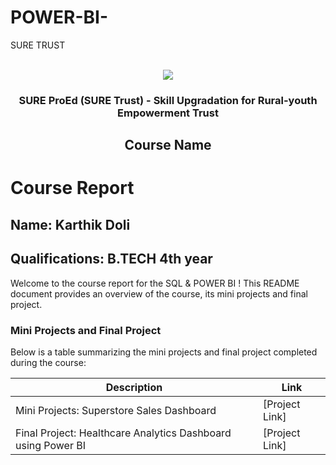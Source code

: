 # POWER-BI-
SURE TRUST
<!-- PROJECT LOGO -->
<br />

<div align="center">
   <img src='https://user-images.githubusercontent.com/73131499/166115643-d3187f47-d38f-41b2-ae42-5ecbbc60de14.png' />


<h3 align="center">SURE ProEd (SURE Trust) - Skill Upgradation for Rural-youth Empowerment Trust</h3>
  <h2> Course Name </h2>
</div>

# Course Report

## Name: Karthik Doli

## Qualifications: B.TECH 4th year 

Welcome to the course report for the SQL & POWER BI ! This README document provides an overview of the course, its mini projects and final project.

### Mini Projects and Final Project

Below is a table summarizing the mini projects and final project completed during the course:

| Description                                                      | Link                                    |
|------------------------------------------------------------------|-----------------------------------------|
| Mini Projects: Superstore Sales Dashboard                        | [Project Link]                          |
| Final Project: Healthcare Analytics Dashboard using Power BI     | [Project Link]                          |
